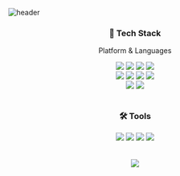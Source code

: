 ![header](https://capsule-render.vercel.app/api?type=waving&color=0:abdaf7,100:abb4f7&height=250&section=header&text=hyeonki%20github&animation=fadeIn&fontSize=90)

<div align="center">
  <h3>📜 Tech Stack </h3>
  <p>Platform & Languages</p>
</div>

<div align="center">
  <img src="https://img.shields.io/badge/html5-E34F26?style=for-the-badge&logo=html5&logoColor=white"> 
  <img src="https://img.shields.io/badge/css-1572B6?style=for-the-badge&logo=css3&logoColor=white"> 
  <img src="https://img.shields.io/badge/javascript-F7DF1E?style=for-the-badge&logo=javascript&logoColor=black">
  <img src="https://img.shields.io/badge/typescript-3178C6?style=for-the-badge&logo=typescript&logoColor=black">
  <br>
  <img src="https://img.shields.io/badge/react-61DAFB?style=for-the-badge&logo=react&logoColor=black">
  <img src="https://img.shields.io/badge/Next.js-000000?style=for-the-badge&logo=Next.js&logoColor=white">
  <img src="https://img.shields.io/badge/Node.js-339933?style=for-the-badge&logo=Node.js&logoColor=black">
  <img src="https://img.shields.io/badge/MySQL-4479A1?style=for-the-badge&logo=MySQL&logoColor=white">
  <br>	
  <img src="https://img.shields.io/badge/Firebase-FFCA28?style=for-the-badge&logo=Firebase&logoColor=black">
  <img src="https://img.shields.io/badge/styled-components-DB7093?style=for-the-badge&logo=styled-components&logoColor=black">
 </div>
 
 <br>
 
<div align="center">
  <h3>🛠 Tools </h3>
</div>

<div align="center">
	<img src="https://img.shields.io/badge/Visual%20Studio%20Code-007ACC?style=for-the-badge&logo=VisualStudioCode&logoColor=white" />
	<img src="https://img.shields.io/badge/NGINX-009639?style=for-the-badge&logo=NGINX&logoColor=white" />
	<img src="https://img.shields.io/badge/AWS-232F3E?style=for-the-badge&logo=AmazonAWS&logoColor=white" />
	<img src="https://img.shields.io/badge/GitHub-181717?style=for-the-badge&logo=GitHub&logoColor=white" />
</div>

<br>
<br>

<div align="center">
<img src="https://github-readme-stats.vercel.app/api/top-langs/?username=hyeonKii&layout=compact">
</div>








 
  
